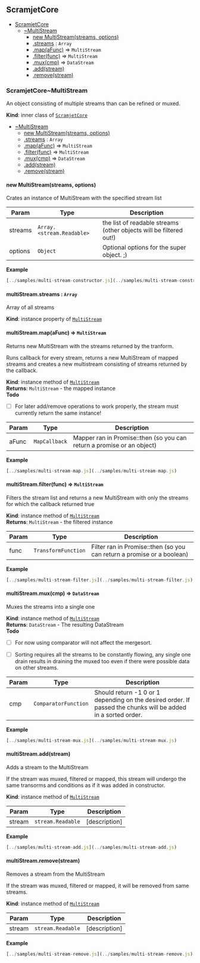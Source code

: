 <a name="module_ScramjetCore"></a>

## ScramjetCore

* [ScramjetCore](#module_ScramjetCore)
    * [~MultiStream](#module_ScramjetCore..MultiStream)
        * [new MultiStream(streams, options)](#new_module_ScramjetCore..MultiStream_new)
        * [.streams](#module_ScramjetCore..MultiStream.MultiStream+streams) : <code>Array</code>
        * [.map(aFunc)](#module_ScramjetCore..MultiStream+map) ⇒ <code>MultiStream</code>
        * [.filter(func)](#module_ScramjetCore..MultiStream+filter) ⇒ <code>MultiStream</code>
        * [.mux(cmp)](#module_ScramjetCore..MultiStream+mux) ⇒ <code>DataStream</code>
        * [.add(stream)](#module_ScramjetCore..MultiStream+add)
        * [.remove(stream)](#module_ScramjetCore..MultiStream+remove)

<a name="module_ScramjetCore..MultiStream"></a>

### ScramjetCore~MultiStream
An object consisting of multiple streams than can be refined or muxed.

**Kind**: inner class of [<code>ScramjetCore</code>](#module_ScramjetCore)  

* [~MultiStream](#module_ScramjetCore..MultiStream)
    * [new MultiStream(streams, options)](#new_module_ScramjetCore..MultiStream_new)
    * [.streams](#module_ScramjetCore..MultiStream.MultiStream+streams) : <code>Array</code>
    * [.map(aFunc)](#module_ScramjetCore..MultiStream+map) ⇒ <code>MultiStream</code>
    * [.filter(func)](#module_ScramjetCore..MultiStream+filter) ⇒ <code>MultiStream</code>
    * [.mux(cmp)](#module_ScramjetCore..MultiStream+mux) ⇒ <code>DataStream</code>
    * [.add(stream)](#module_ScramjetCore..MultiStream+add)
    * [.remove(stream)](#module_ScramjetCore..MultiStream+remove)

<a name="new_module_ScramjetCore..MultiStream_new"></a>

#### new MultiStream(streams, options)
Crates an instance of MultiStream with the specified stream list


| Param | Type | Description |
| --- | --- | --- |
| streams | <code>Array.&lt;stream.Readable&gt;</code> | the list of readable streams (other                                     objects will be filtered out!) |
| options | <code>Object</code> | Optional options for the super object. ;) |

**Example**  
```js
[../samples/multi-stream-constructor.js](../samples/multi-stream-constructor.js)
```
<a name="module_ScramjetCore..MultiStream.MultiStream+streams"></a>

#### multiStream.streams : <code>Array</code>
Array of all streams

**Kind**: instance property of [<code>MultiStream</code>](#module_ScramjetCore..MultiStream)  
<a name="module_ScramjetCore..MultiStream+map"></a>

#### multiStream.map(aFunc) ⇒ <code>MultiStream</code>
Returns new MultiStream with the streams returned by the tranform.

Runs callback for every stream, returns a new MultiStream of mapped
streams and creates a new multistream consisting of streams returned
by the callback.

**Kind**: instance method of [<code>MultiStream</code>](#module_ScramjetCore..MultiStream)  
**Returns**: <code>MultiStream</code> - the mapped instance  
**Todo**

- [ ] For later add/remove operations to work properly, the stream must
currently return the same instance!


| Param | Type | Description |
| --- | --- | --- |
| aFunc | <code>MapCallback</code> | Mapper ran in Promise::then (so you can                                  return a promise or an object) |

**Example**  
```js
[../samples/multi-stream-map.js](../samples/multi-stream-map.js)
```
<a name="module_ScramjetCore..MultiStream+filter"></a>

#### multiStream.filter(func) ⇒ <code>MultiStream</code>
Filters the stream list and returns a new MultiStream with only the
streams for which the callback returned true

**Kind**: instance method of [<code>MultiStream</code>](#module_ScramjetCore..MultiStream)  
**Returns**: <code>MultiStream</code> - the filtered instance  

| Param | Type | Description |
| --- | --- | --- |
| func | <code>TransformFunction</code> | Filter ran in Promise::then (so you can                                  return a promise or a boolean) |

**Example**  
```js
[../samples/multi-stream-filter.js](../samples/multi-stream-filter.js)
```
<a name="module_ScramjetCore..MultiStream+mux"></a>

#### multiStream.mux(cmp) ⇒ <code>DataStream</code>
Muxes the streams into a single one

**Kind**: instance method of [<code>MultiStream</code>](#module_ScramjetCore..MultiStream)  
**Returns**: <code>DataStream</code> - The resulting DataStream  
**Todo**

- [ ] For now using comparator will not affect the mergesort.
- [ ] Sorting requires all the streams to be constantly flowing, any
      single one drain results in draining the muxed too even if there
      were possible data on other streams.


| Param | Type | Description |
| --- | --- | --- |
| cmp | <code>ComparatorFunction</code> | Should return -1 0 or 1 depending on the                                  desired order. If passed the chunks will                                  be added in a sorted order. |

**Example**  
```js
[../samples/multi-stream-mux.js](../samples/multi-stream-mux.js)
```
<a name="module_ScramjetCore..MultiStream+add"></a>

#### multiStream.add(stream)
Adds a stream to the MultiStream

If the stream was muxed, filtered or mapped, this stream will undergo the
same transorms and conditions as if it was added in constructor.

**Kind**: instance method of [<code>MultiStream</code>](#module_ScramjetCore..MultiStream)  

| Param | Type | Description |
| --- | --- | --- |
| stream | <code>stream.Readable</code> | [description] |

**Example**  
```js
[../samples/multi-stream-add.js](../samples/multi-stream-add.js)
```
<a name="module_ScramjetCore..MultiStream+remove"></a>

#### multiStream.remove(stream)
Removes a stream from the MultiStream

If the stream was muxed, filtered or mapped, it will be removed from same
streams.

**Kind**: instance method of [<code>MultiStream</code>](#module_ScramjetCore..MultiStream)  

| Param | Type | Description |
| --- | --- | --- |
| stream | <code>stream.Readable</code> | [description] |

**Example**  
```js
[../samples/multi-stream-remove.js](../samples/multi-stream-remove.js)
```
